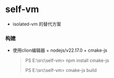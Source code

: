 # self-vm

+ isolated-vm 的替代方案

### 构建
+ 使用clion编辑器 + nodejs/v22.17.0 + cmake-js

    > PS E:\src\self-vm> npm install cmake-js
    > 
    > PS E:\src\self-vm> cmake-js build